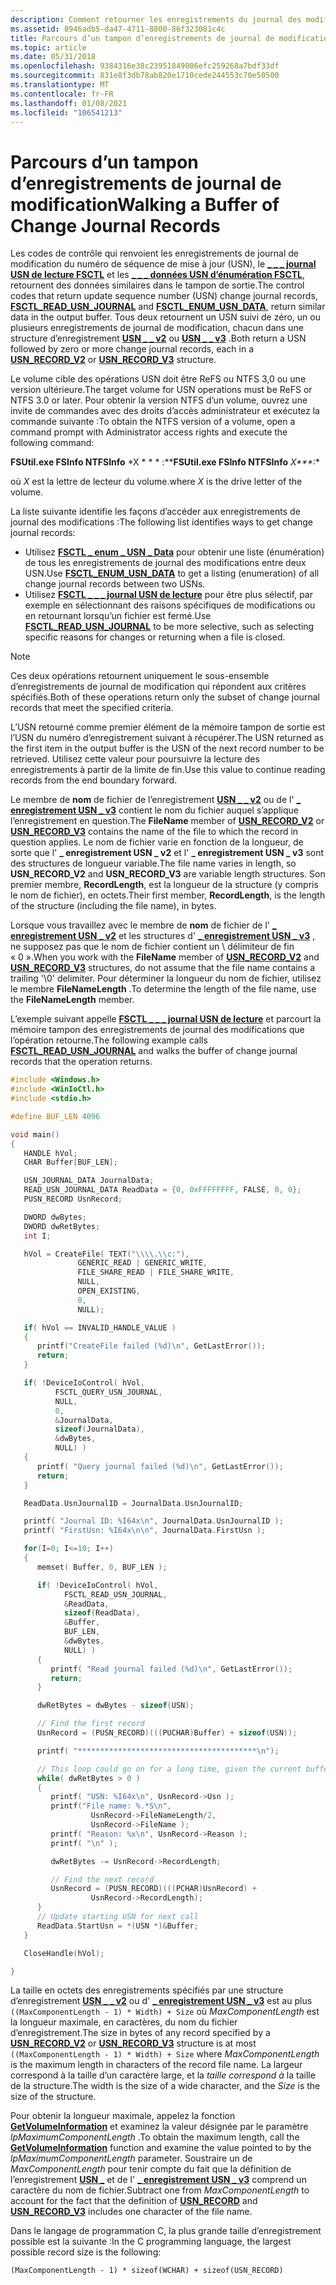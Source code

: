 ```yaml
---
description: Comment retourner les enregistrements du journal des modifications qui répondent aux critères spécifiés.
ms.assetid: 8946adb5-da47-4711-8800-86f323081c4c
title: Parcours d’un tampon d’enregistrements de journal de modification
ms.topic: article
ms.date: 05/31/2018
ms.openlocfilehash: 9384316e38c23951849006efc259268a7bdf33df
ms.sourcegitcommit: 831e8f3db78ab820e1710cede244553c70e50500
ms.translationtype: MT
ms.contentlocale: fr-FR
ms.lasthandoff: 01/08/2021
ms.locfileid: "106541213"
---
```

# <a name="walking-a-buffer-of-change-journal-records"></a><span data-ttu-id="b2c6d-103">Parcours d’un tampon d’enregistrements de journal de modification</span><span class="sxs-lookup"><span data-stu-id="b2c6d-103">Walking a Buffer of Change Journal Records</span></span>

<span data-ttu-id="b2c6d-104">Les codes de contrôle qui renvoient les enregistrements de journal de modification du numéro de séquence de mise à jour (USN), le [**\_ \_ \_ journal USN de lecture FSCTL**](/windows/win32/api/winioctl/ni-winioctl-fsctl_read_usn_journal) et les [**\_ \_ \_ données USN d’énumération FSCTL**](/windows/win32/api/winioctl/ni-winioctl-fsctl_enum_usn_data), retournent des données similaires dans le tampon de sortie.</span><span class="sxs-lookup"><span data-stu-id="b2c6d-104">The control codes that return update sequence number (USN) change journal records, [**FSCTL\_READ\_USN\_JOURNAL**](/windows/win32/api/winioctl/ni-winioctl-fsctl_read_usn_journal) and [**FSCTL\_ENUM\_USN\_DATA**](/windows/win32/api/winioctl/ni-winioctl-fsctl_enum_usn_data), return similar data in the output buffer.</span></span> <span data-ttu-id="b2c6d-105">Tous deux retournent un USN suivi de zéro, un ou plusieurs enregistrements de journal de modification, chacun dans une structure d’enregistrement [**USN \_ \_ v2**](/windows/desktop/api/WinIoCtl/ns-winioctl-usn_record_v2) ou [**USN \_ \_ v3**](/windows/desktop/api/WinIoCtl/ns-winioctl-usn_record_v3) .</span><span class="sxs-lookup"><span data-stu-id="b2c6d-105">Both return a USN followed by zero or more change journal records, each in a [**USN\_RECORD\_V2**](/windows/desktop/api/WinIoCtl/ns-winioctl-usn_record_v2) or [**USN\_RECORD\_V3**](/windows/desktop/api/WinIoCtl/ns-winioctl-usn_record_v3) structure.</span></span>

<span data-ttu-id="b2c6d-106">Le volume cible des opérations USN doit être ReFS ou NTFS 3,0 ou une version ultérieure.</span><span class="sxs-lookup"><span data-stu-id="b2c6d-106">The target volume for USN operations must be ReFS or NTFS 3.0 or later.</span></span> <span data-ttu-id="b2c6d-107">Pour obtenir la version NTFS d’un volume, ouvrez une invite de commandes avec des droits d’accès administrateur et exécutez la commande suivante :</span><span class="sxs-lookup"><span data-stu-id="b2c6d-107">To obtain the NTFS version of a volume, open a command prompt with Administrator access rights and execute the following command:</span></span>

<span data-ttu-id="b2c6d-108">**FSUtil.exe FSInfo NTFSInfo** *X \* \* * :**</span><span class="sxs-lookup"><span data-stu-id="b2c6d-108">**FSUtil.exe FSInfo NTFSInfo** *X\*\*\*:*\*</span></span>

<span data-ttu-id="b2c6d-109">où *X* est la lettre de lecteur du volume.</span><span class="sxs-lookup"><span data-stu-id="b2c6d-109">where *X* is the drive letter of the volume.</span></span>

<span data-ttu-id="b2c6d-110">La liste suivante identifie les façons d’accéder aux enregistrements de journal des modifications :</span><span class="sxs-lookup"><span data-stu-id="b2c6d-110">The following list identifies ways to get change journal records:</span></span>

-   <span data-ttu-id="b2c6d-111">Utilisez [**FSCTL \_ enum \_ USN \_ Data**](/windows/win32/api/winioctl/ni-winioctl-fsctl_enum_usn_data) pour obtenir une liste (énumération) de tous les enregistrements de journal des modifications entre deux USN.</span><span class="sxs-lookup"><span data-stu-id="b2c6d-111">Use [**FSCTL\_ENUM\_USN\_DATA**](/windows/win32/api/winioctl/ni-winioctl-fsctl_enum_usn_data) to get a listing (enumeration) of all change journal records between two USNs.</span></span>
-   <span data-ttu-id="b2c6d-112">Utilisez [**FSCTL \_ \_ \_ journal USN de lecture**](/windows/win32/api/winioctl/ni-winioctl-fsctl_read_usn_journal) pour être plus sélectif, par exemple en sélectionnant des raisons spécifiques de modifications ou en retournant lorsqu’un fichier est fermé.</span><span class="sxs-lookup"><span data-stu-id="b2c6d-112">Use [**FSCTL\_READ\_USN\_JOURNAL**](/windows/win32/api/winioctl/ni-winioctl-fsctl_read_usn_journal) to be more selective, such as selecting specific reasons for changes or returning when a file is closed.</span></span>

> [!Note]  
> <span data-ttu-id="b2c6d-113">Ces deux opérations retournent uniquement le sous-ensemble d’enregistrements de journal de modification qui répondent aux critères spécifiés.</span><span class="sxs-lookup"><span data-stu-id="b2c6d-113">Both of these operations return only the subset of change journal records that meet the specified criteria.</span></span>

 

<span data-ttu-id="b2c6d-114">L’USN retourné comme premier élément de la mémoire tampon de sortie est l’USN du numéro d’enregistrement suivant à récupérer.</span><span class="sxs-lookup"><span data-stu-id="b2c6d-114">The USN returned as the first item in the output buffer is the USN of the next record number to be retrieved.</span></span> <span data-ttu-id="b2c6d-115">Utilisez cette valeur pour poursuivre la lecture des enregistrements à partir de la limite de fin.</span><span class="sxs-lookup"><span data-stu-id="b2c6d-115">Use this value to continue reading records from the end boundary forward.</span></span>

<span data-ttu-id="b2c6d-116">Le membre de **nom** de fichier de l’enregistrement [**USN \_ \_ v2**](/windows/desktop/api/WinIoCtl/ns-winioctl-usn_record_v2) ou de l' [**\_ enregistrement USN \_ v3**](/windows/desktop/api/WinIoCtl/ns-winioctl-usn_record_v3) contient le nom du fichier auquel s’applique l’enregistrement en question.</span><span class="sxs-lookup"><span data-stu-id="b2c6d-116">The **FileName** member of [**USN\_RECORD\_V2**](/windows/desktop/api/WinIoCtl/ns-winioctl-usn_record_v2) or [**USN\_RECORD\_V3**](/windows/desktop/api/WinIoCtl/ns-winioctl-usn_record_v3) contains the name of the file to which the record in question applies.</span></span> <span data-ttu-id="b2c6d-117">Le nom de fichier varie en fonction de la longueur, de sorte que l' **\_ enregistrement USN \_ v2** et l' **\_ enregistrement USN \_ v3** sont des structures de longueur variable.</span><span class="sxs-lookup"><span data-stu-id="b2c6d-117">The file name varies in length, so **USN\_RECORD\_V2** and **USN\_RECORD\_V3** are variable length structures.</span></span> <span data-ttu-id="b2c6d-118">Son premier membre, **RecordLength**, est la longueur de la structure (y compris le nom de fichier), en octets.</span><span class="sxs-lookup"><span data-stu-id="b2c6d-118">Their first member, **RecordLength**, is the length of the structure (including the file name), in bytes.</span></span>

<span data-ttu-id="b2c6d-119">Lorsque vous travaillez avec le membre de **nom** de fichier de l' [**\_ enregistrement USN \_ v2**](/windows/desktop/api/WinIoCtl/ns-winioctl-usn_record_v2) et les structures d' [**\_ enregistrement USN \_ v3**](/windows/desktop/api/WinIoCtl/ns-winioctl-usn_record_v3) , ne supposez pas que le nom de fichier contient un \\ délimiteur de fin « 0 ».</span><span class="sxs-lookup"><span data-stu-id="b2c6d-119">When you work with the **FileName** member of [**USN\_RECORD\_V2**](/windows/desktop/api/WinIoCtl/ns-winioctl-usn_record_v2) and [**USN\_RECORD\_V3**](/windows/desktop/api/WinIoCtl/ns-winioctl-usn_record_v3) structures, do not assume that the file name contains a trailing '\\0' delimiter.</span></span> <span data-ttu-id="b2c6d-120">Pour déterminer la longueur du nom de fichier, utilisez le membre **FileNameLength** .</span><span class="sxs-lookup"><span data-stu-id="b2c6d-120">To determine the length of the file name, use the **FileNameLength** member.</span></span>

<span data-ttu-id="b2c6d-121">L’exemple suivant appelle [**FSCTL \_ \_ \_ journal USN de lecture**](/windows/win32/api/winioctl/ni-winioctl-fsctl_read_usn_journal) et parcourt la mémoire tampon des enregistrements de journal des modifications que l’opération retourne.</span><span class="sxs-lookup"><span data-stu-id="b2c6d-121">The following example calls [**FSCTL\_READ\_USN\_JOURNAL**](/windows/win32/api/winioctl/ni-winioctl-fsctl_read_usn_journal) and walks the buffer of change journal records that the operation returns.</span></span>


```C++
#include <Windows.h>
#include <WinIoCtl.h>
#include <stdio.h>

#define BUF_LEN 4096

void main()
{
   HANDLE hVol;
   CHAR Buffer[BUF_LEN];

   USN_JOURNAL_DATA JournalData;
   READ_USN_JOURNAL_DATA ReadData = {0, 0xFFFFFFFF, FALSE, 0, 0};
   PUSN_RECORD UsnRecord;  

   DWORD dwBytes;
   DWORD dwRetBytes;
   int I;

   hVol = CreateFile( TEXT("\\\\.\\c:"), 
               GENERIC_READ | GENERIC_WRITE, 
               FILE_SHARE_READ | FILE_SHARE_WRITE,
               NULL,
               OPEN_EXISTING,
               0,
               NULL);

   if( hVol == INVALID_HANDLE_VALUE )
   {
      printf("CreateFile failed (%d)\n", GetLastError());
      return;
   }

   if( !DeviceIoControl( hVol, 
          FSCTL_QUERY_USN_JOURNAL, 
          NULL,
          0,
          &JournalData,
          sizeof(JournalData),
          &dwBytes,
          NULL) )
   {
      printf( "Query journal failed (%d)\n", GetLastError());
      return;
   }

   ReadData.UsnJournalID = JournalData.UsnJournalID;

   printf( "Journal ID: %I64x\n", JournalData.UsnJournalID );
   printf( "FirstUsn: %I64x\n\n", JournalData.FirstUsn );

   for(I=0; I<=10; I++)
   {
      memset( Buffer, 0, BUF_LEN );

      if( !DeviceIoControl( hVol, 
            FSCTL_READ_USN_JOURNAL, 
            &ReadData,
            sizeof(ReadData),
            &Buffer,
            BUF_LEN,
            &dwBytes,
            NULL) )
      {
         printf( "Read journal failed (%d)\n", GetLastError());
         return;
      }

      dwRetBytes = dwBytes - sizeof(USN);

      // Find the first record
      UsnRecord = (PUSN_RECORD)(((PUCHAR)Buffer) + sizeof(USN));  

      printf( "****************************************\n");

      // This loop could go on for a long time, given the current buffer size.
      while( dwRetBytes > 0 )
      {
         printf( "USN: %I64x\n", UsnRecord->Usn );
         printf("File name: %.*S\n", 
                  UsnRecord->FileNameLength/2, 
                  UsnRecord->FileName );
         printf( "Reason: %x\n", UsnRecord->Reason );
         printf( "\n" );

         dwRetBytes -= UsnRecord->RecordLength;

         // Find the next record
         UsnRecord = (PUSN_RECORD)(((PCHAR)UsnRecord) + 
                  UsnRecord->RecordLength); 
      }
      // Update starting USN for next call
      ReadData.StartUsn = *(USN *)&Buffer; 
   }

   CloseHandle(hVol);

}
```



<span data-ttu-id="b2c6d-122">La taille en octets des enregistrements spécifiés par une structure d’enregistrement [**USN \_ \_ v2**](/windows/desktop/api/WinIoCtl/ns-winioctl-usn_record_v2) ou d' [**\_ enregistrement USN \_ v3**](/windows/desktop/api/WinIoCtl/ns-winioctl-usn_record_v3) est au plus `((MaxComponentLength - 1) * Width) + Size` où *MaxComponentLength* est la longueur maximale, en caractères, du nom du fichier d’enregistrement.</span><span class="sxs-lookup"><span data-stu-id="b2c6d-122">The size in bytes of any record specified by a [**USN\_RECORD\_V2**](/windows/desktop/api/WinIoCtl/ns-winioctl-usn_record_v2) or [**USN\_RECORD\_V3**](/windows/desktop/api/WinIoCtl/ns-winioctl-usn_record_v3) structure is at most `((MaxComponentLength - 1) * Width) + Size` where *MaxComponentLength* is the maximum length in characters of the record file name.</span></span> <span data-ttu-id="b2c6d-123">La largeur correspond à la taille d’un caractère large, et la *taille correspond à* la taille de la structure.</span><span class="sxs-lookup"><span data-stu-id="b2c6d-123">The width is the size of a wide character, and the *Size* is the size of the structure.</span></span>

<span data-ttu-id="b2c6d-124">Pour obtenir la longueur maximale, appelez la fonction [**GetVolumeInformation**](/windows/desktop/api/FileAPI/nf-fileapi-getvolumeinformationa) et examinez la valeur désignée par le paramètre *lpMaximumComponentLength* .</span><span class="sxs-lookup"><span data-stu-id="b2c6d-124">To obtain the maximum length, call the [**GetVolumeInformation**](/windows/desktop/api/FileAPI/nf-fileapi-getvolumeinformationa) function and examine the value pointed to by the *lpMaximumComponentLength* parameter.</span></span> <span data-ttu-id="b2c6d-125">Soustraire un de *MaxComponentLength* pour tenir compte du fait que la définition de l’enregistrement [**USN \_**](/windows/desktop/api/WinIoCtl/ns-winioctl-usn_record_v2) et de l' [**\_ enregistrement USN \_ v3**](/windows/desktop/api/WinIoCtl/ns-winioctl-usn_record_v3) comprend un caractère du nom de fichier.</span><span class="sxs-lookup"><span data-stu-id="b2c6d-125">Subtract one from *MaxComponentLength* to account for the fact that the definition of [**USN\_RECORD**](/windows/desktop/api/WinIoCtl/ns-winioctl-usn_record_v2) and [**USN\_RECORD\_V3**](/windows/desktop/api/WinIoCtl/ns-winioctl-usn_record_v3) includes one character of the file name.</span></span>

<span data-ttu-id="b2c6d-126">Dans le langage de programmation C, la plus grande taille d’enregistrement possible est la suivante :</span><span class="sxs-lookup"><span data-stu-id="b2c6d-126">In the C programming language, the largest possible record size is the following:</span></span>

`(MaxComponentLength - 1) * sizeof(WCHAR) + sizeof(USN_RECORD)`

 

 
